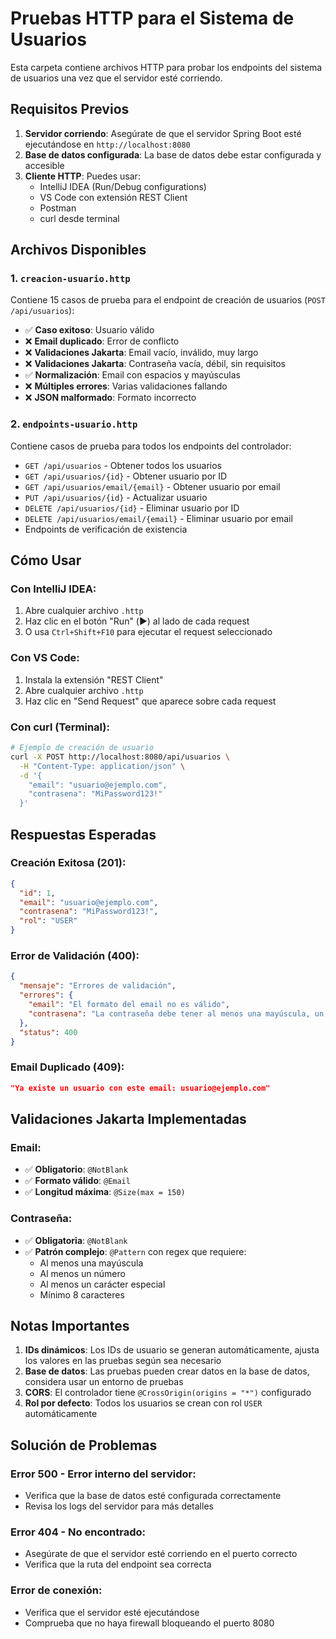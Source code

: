 # Pruebas HTTP para el Sistema de Usuarios

Esta carpeta contiene archivos HTTP para probar los endpoints del sistema de usuarios una vez que el servidor esté corriendo.

## Requisitos Previos

1. **Servidor corriendo**: Asegúrate de que el servidor Spring Boot esté ejecutándose en `http://localhost:8080`
2. **Base de datos configurada**: La base de datos debe estar configurada y accesible
3. **Cliente HTTP**: Puedes usar:
   - IntelliJ IDEA (Run/Debug configurations)
   - VS Code con extensión REST Client
   - Postman
   - curl desde terminal

## Archivos Disponibles

### 1. `creacion-usuario.http`
Contiene 15 casos de prueba para el endpoint de creación de usuarios (`POST /api/usuarios`):

- ✅ **Caso exitoso**: Usuario válido
- ❌ **Email duplicado**: Error de conflicto
- ❌ **Validaciones Jakarta**: Email vacío, inválido, muy largo
- ❌ **Validaciones Jakarta**: Contraseña vacía, débil, sin requisitos
- ✅ **Normalización**: Email con espacios y mayúsculas
- ❌ **Múltiples errores**: Varias validaciones fallando
- ❌ **JSON malformado**: Formato incorrecto

### 2. `endpoints-usuario.http`
Contiene casos de prueba para todos los endpoints del controlador:

- `GET /api/usuarios` - Obtener todos los usuarios
- `GET /api/usuarios/{id}` - Obtener usuario por ID
- `GET /api/usuarios/email/{email}` - Obtener usuario por email
- `PUT /api/usuarios/{id}` - Actualizar usuario
- `DELETE /api/usuarios/{id}` - Eliminar usuario por ID
- `DELETE /api/usuarios/email/{email}` - Eliminar usuario por email
- Endpoints de verificación de existencia

## Cómo Usar

### Con IntelliJ IDEA:
1. Abre cualquier archivo `.http`
2. Haz clic en el botón "Run" (▶️) al lado de cada request
3. O usa `Ctrl+Shift+F10` para ejecutar el request seleccionado

### Con VS Code:
1. Instala la extensión "REST Client"
2. Abre cualquier archivo `.http`
3. Haz clic en "Send Request" que aparece sobre cada request

### Con curl (Terminal):
```bash
# Ejemplo de creación de usuario
curl -X POST http://localhost:8080/api/usuarios \
  -H "Content-Type: application/json" \
  -d '{
    "email": "usuario@ejemplo.com",
    "contrasena": "MiPassword123!"
  }'
```

## Respuestas Esperadas

### Creación Exitosa (201):
```json
{
  "id": 1,
  "email": "usuario@ejemplo.com",
  "contrasena": "MiPassword123!",
  "rol": "USER"
}
```

### Error de Validación (400):
```json
{
  "mensaje": "Errores de validación",
  "errores": {
    "email": "El formato del email no es válido",
    "contrasena": "La contraseña debe tener al menos una mayúscula, un número, un carácter especial y mínimo 8 caracteres"
  },
  "status": 400
}
```

### Email Duplicado (409):
```json
"Ya existe un usuario con este email: usuario@ejemplo.com"
```

## Validaciones Jakarta Implementadas

### Email:
- ✅ **Obligatorio**: `@NotBlank`
- ✅ **Formato válido**: `@Email`
- ✅ **Longitud máxima**: `@Size(max = 150)`

### Contraseña:
- ✅ **Obligatoria**: `@NotBlank`
- ✅ **Patrón complejo**: `@Pattern` con regex que requiere:
  - Al menos una mayúscula
  - Al menos un número
  - Al menos un carácter especial
  - Mínimo 8 caracteres

## Notas Importantes

1. **IDs dinámicos**: Los IDs de usuario se generan automáticamente, ajusta los valores en las pruebas según sea necesario
2. **Base de datos**: Las pruebas pueden crear datos en la base de datos, considera usar un entorno de pruebas
3. **CORS**: El controlador tiene `@CrossOrigin(origins = "*")` configurado
4. **Rol por defecto**: Todos los usuarios se crean con rol `USER` automáticamente

## Solución de Problemas

### Error 500 - Error interno del servidor:
- Verifica que la base de datos esté configurada correctamente
- Revisa los logs del servidor para más detalles

### Error 404 - No encontrado:
- Asegúrate de que el servidor esté corriendo en el puerto correcto
- Verifica que la ruta del endpoint sea correcta

### Error de conexión:
- Verifica que el servidor esté ejecutándose
- Comprueba que no haya firewall bloqueando el puerto 8080
